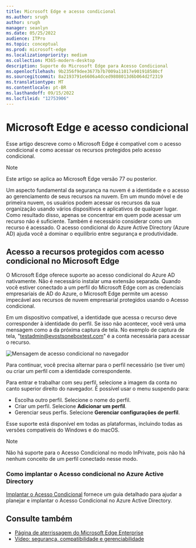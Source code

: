 ```yaml
---
title: Microsoft Edge e acesso condicional
ms.author: srugh
author: srugh
manager: seanlyn
ms.date: 05/25/2022
audience: ITPro
ms.topic: conceptual
ms.prod: microsoft-edge
ms.localizationpriority: medium
ms.collection: M365-modern-desktop
description: Suporte do Microsoft Edge para Acesso Condicional
ms.openlocfilehash: 9b2356f9dee3677b7b7009a11017e901918580cf
ms.sourcegitcommit: 8a2193791e6606a4dced9808013d6b064d2f2319
ms.translationtype: MT
ms.contentlocale: pt-BR
ms.lasthandoff: 09/15/2022
ms.locfileid: "12753906"
---
```

# <a name="microsoft-edge-and-conditional-access"></a>Microsoft Edge e acesso condicional
  
Esse artigo descreve como o Microsoft Edge é compatível com o acesso condicional e como acessar os recursos protegidos pelo acesso condicional.

> [!NOTE]
> Este artigo se aplica ao Microsoft Edge versão 77 ou posterior.

Um aspecto fundamental da segurança na nuvem é a identidade e o acesso ao gerenciamento de seus recursos na nuvem. Em um mundo móvel e de primeira nuvem, os usuários podem acessar os recursos da sua organização usando vários dispositivos e aplicativos de qualquer lugar. Como resultado disso, apenas se concentrar em quem pode acessar um recurso não é suficiente. Também é necessário considerar como um recurso é acessado. O acesso condicional do Azure Active Directory (Azure AD) ajuda você a dominar o equilíbrio entre segurança e produtividade.

## <a name="accessing-conditional-access-protected-resources-in-microsoft-edge"></a>Acesso a recursos protegidos com acesso condicional no Microsoft Edge

O Microsoft Edge oferece suporte ao acesso condicional do Azure AD nativamente. Não é necessário instalar uma extensão separada. Quando você estiver conectado a um perfil do Microsoft Edge com as credenciais empresariais de AD do Azure, o Microsoft Edge permite um acesso impecável aos recursos de nuvem empresarial protegidos usando o Acesso condicional.

Em um dispositivo compatível, a identidade que acessa o recurso deve corresponder à identidade do perfil.  Se isso não acontecer, você verá uma mensagem como a da próxima captura de tela. No exemplo de captura de tela, "testadmin@evostsoneboxtest.com" é a conta necessária para acessar o recurso.

![Mensagem de acesso condicional no navegador](./media/edge-security/microsoft-edge-security-conditional-access.png)

Para continuar, você precisa alternar para o perfil necessário (se tiver um) ou criar um perfil com a identidade correspondente.

Para entrar e trabalhar com seu perfil, selecione a imagem da conta no canto superior direito do navegador. É possível usar o menu suspendo para:

- Escolha outro perfil. Selecione o nome do perfil.
- Criar um perfil. Selecione **Adicionar um perfil**.
- Gerenciar seus perfis. Selecione **Gerenciar configurações de perfil**.

Esse suporte está disponível em todas as plataformas, incluindo todas as versões compatíveis do Windows e do macOS.

> [!NOTE]
> Não há suporte para o Acesso Condicional no modo InPrivate, pois não há nenhum conceito de um perfil conectado nesse modo.

### <a name="how-to-deploy-conditional-access-in-azure-active-directory"></a>Como implantar o Acesso condicional no Azure Active Directory

[Implantar o Acesso Condicional](/azure/active-directory/conditional-access/plan-conditional-access) fornece um guia detalhado para ajudar a planejar e implantar o Acesso Condicional no Azure Active Directory.

## <a name="see-also"></a>Consulte também

- [Página de aterrissagem do Microsoft Edge Enterprise](https://aka.ms/EdgeEnterprise)
- [Vídeo: segurança, compatibilidade e gerenciabilidade](/deployedge/microsoft-edge-video-security-compatibility-manageability)
